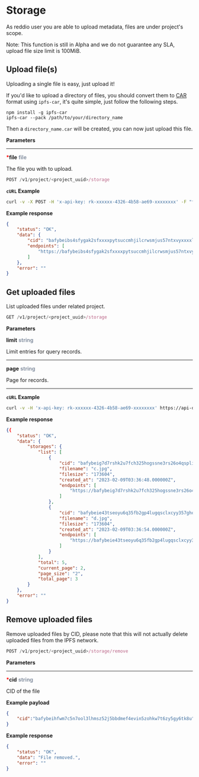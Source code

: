 # Storage

As reddio user you are able to upload metadata, files are under project's scope.

Note: This function is still in Alpha and we do not guarantee any SLA, upload file size limit is 100MiB.

## Upload file(s)

Uploading a single file is easy, just upload it!

If you'd like to upload a directory of files, you should convert them to [CAR](https://ipld.io/specs/transport/car/) format using `ipfs-car`, it's quite simple, just follow the following steps.

```
npm install -g ipfs-car
ipfs-car --pack /path/to/your/directory_name
```

Then a `directory_name.car` will be created, you can now just upload this file.


**Parameters**

---
<strong style='color:red'>*</strong>**file** <strong style='color:#8792a2'>file</strong>

The file you with to upload.

```jsx
POST /v1/project/<project_uuid>/storage
```

**`cURL` Example**
```sh
curl -v -X POST -H 'x-api-key: rk-xxxxxx-4326-4b58-ae69-xxxxxxxx' -F "file=@directory_name.car" https://api-dev.reddio.com/v1/project/8e179868-c7ca-49bc-afd7-c178b7b8cf15/storage
```

**Example response**
```json
{
    "status": "OK",
    "data": {
        "cid": "bafybeibs4sfygak2sfxxxxpytsuccmhjilcrwsmjus57ntxvyxxxxlpddq",
        "endpoints": [
            "https://bafybeibs4sfygak2sfxxxxpytsuccmhjilcrwsmjus57ntxvyxxxxlpddq.ipfs.nftstorage.link/"
        ]
    },
    "error": ""
}
```

## Get uploaded files

List uploaded files under related project.

```jsx
GET /v1/project/<project_uuid>/storage
```
**Parameters**


**limit** <strong style='color:#8792a2'>string</strong>

Limit entries for query records.

---

**page** <strong style='color:#8792a2'>string</strong>

Page for records.

---

**`cURL` Example**
```sh
curl -v -H 'x-api-key: rk-xxxxxx-4326-4b58-ae69-xxxxxxxx' https://api-dev.reddio.com/v1/project/8e179868-c7ca-49bc-afd7-c178b7b8cf15/storage
```

**Example response**
```json
{{
    "status": "OK",
    "data": {
        "storages": {
            "list": [
                {
                    "cid": "bafybeig7d7rshk2u7fch325hogssne3rs26o4qspli7ylrq7myzfc3i46u",
                    "filename": "c.jpg",
                    "filesize": "173604",
                    "created_at": "2023-02-09T03:36:48.000000Z",
                    "endpoints": [
                        "https://bafybeig7d7rshk2u7fch325hogssne3rs26o4qspli7ylrq7myzfc3i46u.ipfs.nftstorage.link/"
                    ]
                },
                {
                    "cid": "bafybeie43tseoyu6q35fb2gp4lugqsclxcyy357ghoajh5ojckhyie63ji",
                    "filename": "d.jpg",
                    "filesize": "173604",
                    "created_at": "2023-02-09T03:36:54.000000Z",
                    "endpoints": [
                        "https://bafybeie43tseoyu6q35fb2gp4lugqsclxcyy357ghoajh5ojckhyie63ji.ipfs.nftstorage.link/"
                    ]
                }
            ],
            "total": 5,
            "current_page": 2,
            "page_size": "2",
            "total_page": 3
        }
    },
    "error": ""
}
```

## Remove uploaded files

Remove uploaded files by CID, please note that this will not actually delete uploaded files from the IPFS network.

```jsx
POST /v1/project/<project_uuid>/storage/remove
```

**Parameters**

---

<strong style='color:red'>*</strong>**cid** <strong style='color:#8792a2'>string</strong>

CID of the file

**Example payload**
```json
{
    "cid":"bafybeihfwm7c5n7ool3lhmsz52j5bbdmef4evin5zohkw7t6zy5gy6tk8u"
}
```

**Example response**
```json
{
    "status": "OK",
    "data": "File removed.",
    "error": ""
}
```